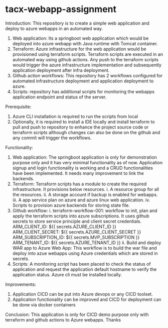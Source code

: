 # tacx-webapp-assignment
Introduction: This repository is to create a simple web application and deploy to azure webapps in an automated way.
1.  Web application: Its a springboot web application which would be deployed into azure webapp with Java runtime with Tomcat container.
2.  Terraform:  Azure infrastructure for the web application would be provisioned using terraform scripts. Terraform scripts are executed in an automated way using github actions. Any push to the terraform scripts would trigger the azure infrastructure implementation and subsequently application deployment after infra         deployment.
3.  Github action workflows: This repository has 2 workflows configured for automated infrastructure deployment and application deployment to azure.
4.  Scripts:  repository has additional scripts for monitoring the webapps application endpoint and status of the server.

Prerequisite: 
1.  Azure CLI installation is required to run the scripts from local
2.  Optionally, it is required to install a IDE locally and install terraform to pull and push to repository to enhance the project source code or terraform scripts although changes can also be done on the github and any commit will trigger the workflows.

Functionality:
1. Web application: The springboot application is only for demonstration purpose only and it has very minimal functionality as of now. Application signup and login functionality is working and a CRUD functionalities have been implemented. It needs many improvement to link the backends.
2. Terraform: Terraform scripts has a module to create the required infrastructure. It provisions below resources.
   i.   A resource group for all the resources.
   ii.  A storage account if backup is enabled for webapps.
   iii. A app service plan on azure and azure linux web application.
   iv.  Scripts to provision azure backends for storing state file.
3.  Github workflow:
    i.  terraform-workflow-001: workflow to init, plan and apply the terraform scripts into azure subscriptions. It uses github secrets to store service principle and client secret credentials.
    ARM_CLIENT_ID: ${{ secrets.AZURE_CLIENT_ID }}
    ARM_CLIENT_SECRET: ${{ secrets.AZURE_CLIENT_SECRET }}
    ARM_SUBSCRIPTION_ID: ${{ secrets.MVP_SUBSCRIPTION }}
    ARM_TENANT_ID: ${{ secrets.AZURE_TENANT_ID }}
    ii. Build and deploy WAR app to Azure Web App: This workflow is to build the war file and deploy into azue webapps using Azure credentials which are stored in secrets.
4.  Scripts:  A monitoring script has been placed to check the status of application and request the application default hostname to verify the application status. Azure cli must be installed locally.

Improvements:
1.  Application CICD can be put into Azure devops or any CICD toolset.
2.  Application functionality can be improved and CICD for deployment can be done via docker containers

Conclusion:
This application is only for CICD demo purpose only with terraform and github actions to Azure webapps.
Thanks
